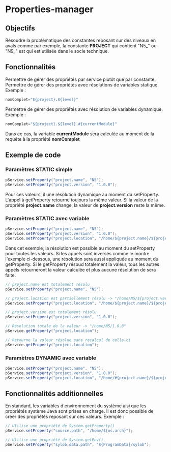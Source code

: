 # Properties-manager

## Objectifs

Résoudre la problématique des constantes reposant sur des niveaux en avals comme par exemple, la constante **PROJECT** qui contient "N5_" ou "N9_" est qui est utilisée dans le socle technique.

## Fonctionnalités

Permettre de gérer des propriétés par service plutôt que par constante.
Permettre de gérer des propriétés avec résolutions de variables statique.
Exemple :

```java
nomComplet="${project}.${level}"
```

Permettre de gérer des propriétés avec résolution de variables dynamique.
Exemple :

```java
nomComplet="${project}.${level}.#{currentModule}"
```

Dans ce cas, la variable **currentModule** sera calculée au moment de la requête à la propriété **nomComplet**

## Exemple de code

### Paramètres STATIC simple

```java
pService.setProperty("project.name", "N5");
pService.setProperty("project.version", "1.0.0");
```

Pour ces valeurs, il une résolution dynamique au moment du setProperty.
L'appel à getProperty retourne toujours la même valeur.
Si la valeur de la propriété **project.name** change, la valeur de **project.version** reste la même.

### Paramètres STATIC avec variable

```java
pService.setProperty("project.name", "N5");
pService.setProperty("project.version", "1.0.0");
pService.setProperty("project.location", "/home/${project.name}/${project.version}");
```

Dans cet exemple, la résolution est possible au moment du setProperty pour toutes les valeurs.
Si les appels sont inversés comme le montre l'exemple ci-dessous, une résolution sera aussi appliquée au moment du getProperty.
Si le getProperty résoud totalement la valeur, tous les autres appels retourneront la valeur calculée et plus aucune résolution de sera faite.

```java
// project.name est totalement résolu
pService.setProperty("project.name", "N5"); 

// project.location est partiellement résolu -> "/home/N5/${project.version}"
pService.setProperty("project.location", "/home/${project.name}/${project.version}");

// project.version est totalement résolu
pService.setProperty("project.version", "1.0.0");

// Résolution totale de la valeur -> "/home/N5/1.0.0"
pService.getProperty("project.location");

// Retourne la valeur résolue sans recalcul de celle-ci
pService.getProperty("project.location");
```

### Paramètres DYNAMIC avec variable

```java
pService.setProperty("project.name", "N5");
pService.setProperty("project.version", "1.0.0");
pService.setProperty("project.location", "/home/#{project.name}/${project.version}");
```

## Fonctionnalités additionnelles

En standard, les variables d'environnement du système aisi que les propriétés système Java sont prises en charge.
Il est donc possible de créer des propriétés reposant sur ces valeurs.
Exemple :

```java
// Utilise une propriété de System.getProperty()
pService.setProperty("source.path", "/home/${os.arch}");

// Utilise une propriété de System.getEnv()
pService.setProperty("sylob.data.path", "${ProgramData}/sylob");
```
